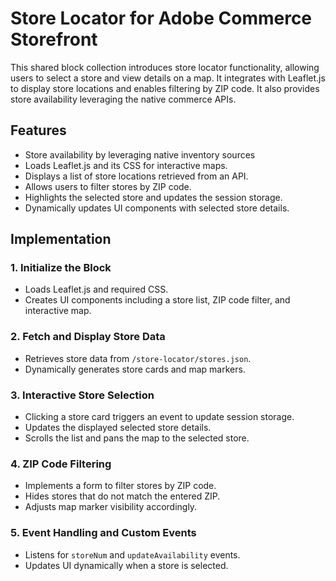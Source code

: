 # Store Locator for Adobe Commerce Storefront

This shared block collection introduces store locator functionality, allowing users to select a store and view details on a map. It integrates with Leaflet.js to display store locations and enables filtering by ZIP code. It also provides store availability leveraging the native commerce APIs.

## Features

- Store availability by leveraging native inventory sources
- Loads Leaflet.js and its CSS for interactive maps.
- Displays a list of store locations retrieved from an API.
- Allows users to filter stores by ZIP code.
- Highlights the selected store and updates the session storage.
- Dynamically updates UI components with selected store details.

## Implementation

### 1. **Initialize the Block**

- Loads Leaflet.js and required CSS.
- Creates UI components including a store list, ZIP code filter, and interactive map.

### 2. **Fetch and Display Store Data**

- Retrieves store data from `/store-locator/stores.json`.
- Dynamically generates store cards and map markers.

### 3. **Interactive Store Selection**

- Clicking a store card triggers an event to update session storage.
- Updates the displayed selected store details.
- Scrolls the list and pans the map to the selected store.

### 4. **ZIP Code Filtering**

- Implements a form to filter stores by ZIP code.
- Hides stores that do not match the entered ZIP.
- Adjusts map marker visibility accordingly.

### 5. **Event Handling and Custom Events**

- Listens for `storeNum` and `updateAvailability` events.
- Updates UI dynamically when a store is selected.

